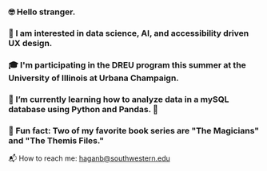 ### :nerd_face: Hello stranger.
### :brain: I am interested in data science, AI, and accessibility driven UX design.
### :mortar_board: I'm participating in the DREU program this summer at the University of Illinois at Urbana Champaign.
### :snake: I’m currently learning how to analyze data in a mySQL database using Python and Pandas. :panda_face:
### :book: Fun fact: Two of my favorite book series are "The Magicians" and "The Themis Files."

:mailbox_with_mail: How to reach me: haganb@southwestern.edu

<!--
**besshagan/besshagan** is a ✨ _special_ ✨ repository because its `README.md` (this file) appears on your GitHub profile.

Here are some ideas to get you started:

- 🔭 I’m currently working on ...
- 🌱 I’m currently learning ...
- 👯 I’m looking to collaborate on ...
- 🤔 I’m looking for help with ...
- 💬 Ask me about ...
- 📫 How to reach me: ...
- 😄 Pronouns: ...
- ⚡ Fun fact: ...
-->
